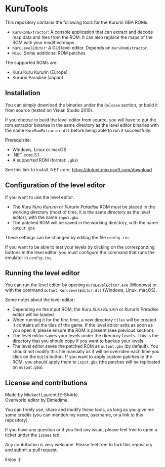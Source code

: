# KuruTools

This repository contains the following tools for the Kururin GBA ROMs:

- `KuruRomExtractor`: A console application that can extract and decode map data and tiles from the ROM. It can also replace the maps of the ROM with your modified maps.
- `KuruLevelEditor`: A GUI level editor. Depends on `KuruRomExtractor`.
- `Misc`: Some additional ROM patches.

The supported ROMs are:
- Kuru Kuru Kururin (Europe)
- Kururin Paradise (Japan)

## Installation

You can simply download the binaries under the `Release` section,
or build it from source (tested on Visual Studio 2019).

If you choose to build the level editor from source, you will have to put the rom extractor binaries in the same directory as the level editor binaries
with the name `KuruRomExtractor.dll` before being able to run it successfully.

Prerequisite:
- Windows, Linux or macOS
- .NET core 3.1
- A supported ROM (format: `.gba`)

See this link to install .NET core: https://dotnet.microsoft.com/download

## Configuration of the level editor

If you want to use the level editor:

- The *Kuru Kuru Kururin* or *Kururin Paradise* ROM must be placed in the working directory (most of time, it is the same directory as the level editor),
with the name `input.gba`
- The patched ROM will be saved in the working directory, with the name `output.gba`

These settings can be changed by editing the file `config.ini`.

If you want to be able to test your levels by clicking on the corresponding buttons in the level editor, you must configure the command that runs the emulator in `config.ini`.

## Running the level editor

You can run the level editor by opening `KuruLevelEditor.exe` (Windows)
or with the command `dotnet KuruLevelEditor.dll` (Windows, Linux, macOS).

Some notes about the level editor:

- Depending on the input ROM, the *Kuru Kuru Kururin* or *Kururin Paradise* editor will be loaded.
- When running it for the first time, a new directory `tiles` will be created. It contains all the tiles of the game. If the level editor exits as soon as you open it, please ensure the ROM is present (see previous section).
- The level editor saves your levels under the directory `levels`. This is the directory that you should copy if you want to backup your levels.
- The level editor saves the patched ROM as `output.gba` (by default). You should not modify this file manually as it will be overriden each time you click on the `Build` button. If you want to apply custom patches to the ROM, you should apply them to `input.gba` (the patches will be replicated on `output.gba`).

## License and contributions

Made by Mickael Laurent (E-Sh4rk).  
Overworld editor by Dimedime.

You can freely use, share and modify these tools, as long as you give me some credits
(you can mention my name, username, or a link to this repository).

If you have any question or if you find any issue, please feel free to open a ticket under the `Issues` tab.

Any contribution is very welcome. Please feel free to fork this repository and submit a pull request.

Enjoy :)
